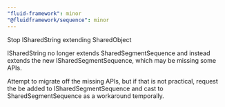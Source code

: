 ```yaml
---
"fluid-framework": minor
"@fluidframework/sequence": minor
---
```


Stop ISharedString extending SharedObject

ISharedString no longer extends SharedSegmentSequence and instead extends the new ISharedSegmentSequence, which may be missing some APIs.

Attempt to migrate off the missing APIs, but if that is not practical, request the be added to ISharedSegmentSequence and cast to SharedSegmentSequence as a workaround temporally.
